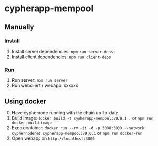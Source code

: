 
# cypherapp-mempool

## Manually
### Install

1. Install server dependencies: ```npm run server-deps```
2. Install client dependencies: ```npm run client-deps```

### Run

1. Run server: ```npm run server```
2. Run webclient / webapp: xxxxxx

## Using docker

0. Have cyphernode running with the chain up-to-date
1. Build image: ```docker build -t cypherapp-mempool:v0.0.1 .``` or ```npm run docker-build-image```
2. Exec container: ```docker run --rm -it -d -p 3000:3000 --network cyphernodenet cypherapp-mempool:v0.0.1``` or ```npm run docker-run```
3. Open webapp on ```http://localhost:3000```
